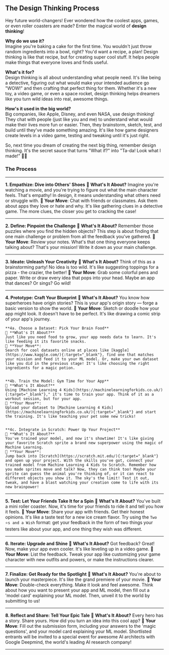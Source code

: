 ## The Design Thinking Process

Hey future world-changers! Ever wondered how the coolest apps, games, or even roller coasters are made? Enter the magical world of **design thinking**!

**Why do we use it?**  
Imagine you're baking a cake for the first time. You wouldn't just throw random ingredients into a bowl, right? You'd want a recipe, a plan! Design thinking is like that recipe, but for creating super cool stuff. It helps people make things that everyone loves and finds useful.

**What's it for?**  
Design thinking is all about understanding what people need. It's like being a detective, figuring out what would make your intended audience go "WOW!" and then crafting that perfect thing for them. Whether it's a new toy, a video game, or even a space rocket, design thinking helps dreamers like you turn wild ideas into real, awesome things.

**How's it used in the big world?**  
Big companies, like Apple, Disney, and even NASA, use design thinking! They chat with people (just like you and me) to understand what would make their lives more fun or easier. Then, they brainstorm, sketch, test, and build until they've made something amazing. It's like how game designers create levels in a video game, testing and tweaking until it's just right.

So, next time you dream of creating the next big thing, remember design thinking. It's the secret sauce that turns "What if?" into "Ta-da! Look what I made!" 🚀🎉


### The Process

---
**1. Empathize: Dive into Others' Shoes**
📌 **What's It About?** 
Imagine you're watching a movie, and you're trying to figure out what the main character feels. That's empathy! In design, it means understanding what others need or struggle with.
📌 **Your Move**: 
Chat with friends or classmates. Ask them about apps they love or hate and why. It's like gathering clues in a detective game. The more clues, the closer you get to cracking the case!

---

**2. Define: Pinpoint the Challenge**
📌 **What's It About?** 
Remember those puzzles where you find the hidden objects? This step is about finding that one main challenge or problem from all the feedback you've gathered.
📌 **Your Move**: 
Review your notes. What's that one thing everyone keeps talking about? That's your mission! Write it down as your main challenge.

---

**3. Ideate: Unleash Your Creativity**
📌 **What's It About?** 
Think of this as a brainstorming party! No idea is too wild. It's like suggesting toppings for a pizza - the crazier, the better!
📌 **Your Move**: 
Grab some colorful pens and paper. Write or draw every idea that pops into your head. Maybe an app that dances? Or sings? Go wild!

---

**4. Prototype: Craft Your Blueprint**
📌 **What's It About?** 
You know how superheroes have origin stories? This is your app's origin story — forge a basic version to show the world.
📌 **Your Move**: 
Sketch or doodle how your app might look. It doesn't have to be perfect. It's like drawing a comic strip of your app's journey.


    **4a. Choose a Dataset: Pick Your Brain Food**
    📌 **What's It About?** 
    Just like you need food to grow, your app needs data to learn. It's like feeding it its favorite snacks.
    📌 **Your Move**: 
    Search for cool datasets online at places like [kaggle](https://www.kaggle.com/){:target="_blank"}, find one that matches your mission and feed it to your ML model. Or, make your own dataset like you did in the previous stage! It's like choosing the right ingredients for a magic potion.


    **4b. Train the Model: Gym Time for Your App**
    📌 **What's It About?** 
    Using [Machine Learning 4 Kids](https://machinelearningforkids.co.uk/){:target="_blank"}," it's time to train your app. Think of it as a workout session, but for your app.
    📌 **Your Move**: 
    Upload your dataset to [Machine Learning 4 Kids](https://machinelearningforkids.co.uk/){:target="_blank"} and start the training. It's like teaching your pet some new tricks!


    **4c. Integrate in Scratch: Power Up Your Project**
    📌 **What's It About?** 
    You've trained your model, and now it's showtime! It's like giving your favorite Scratch sprite a brand new superpower using the magic of Machine Learning.
    📌 **Your Move**: 
    Jump back into [Scratch](https://scratch.mit.edu/){:target="_blank"} and open up your project. With the skills you've got, connect your trained model from Machine Learning 4 Kids to Scratch. Remember how you made sprites move and talk? Now, they can think too! Maybe your sprite can guess the animal you're thinking of, or it can react to different objects you show it. The sky's the limit! Test it out, tweak, and have a blast watching your creation come to life with its new brainpower!

---

**5. Test: Let Your Friends Take It for a Spin**
📌 **What's It About?** 
You've built a mini roller coaster. Now, it's time for your friends to ride it and tell you how it feels.
📌 **Your Move**: 
Share your app with friends. Get their honest opinions. It's like a taste test for a new ice cream flavor. Try using the `Two ⭐s and a Wish` format: get your feedback in the form of two things your testers like about your app, and one thing they wish was different.

---

**6. Iterate: Upgrade and Shine**
📌 **What's It About?** 
Got feedback? Great! Now, make your app even cooler. It's like leveling up in a video game.
📌 **Your Move**: 
List the feedback. Tweak your app like customizing your game character with new outfits and powers, or make the instructions clearer.

---

**7. Finalize: Get Ready for the Spotlight**
📌 **What's It About?** 
You're about to launch your masterpiece. It's like the grand premiere of your movie.
📌 **Your Move**: 
Double-check everything. Make it look and feel awesome. Think about how you want to present your app and ML model, then fill out a 'model card' explaining your ML model. Then, unveil it to the world by submitting to us!

---

**8. Reflect and Share: Tell Your Epic Tale**
📌 **What's It About?** 
Every hero has a story. Share yours. How did you turn an idea into this cool app?
📌 **Your Move**: 
Fill out the submission form, including your answers to the 'magic questions', and your model card explaining your ML model. Shortlisted entrants will be invited to a special event for awesome AI architects with Google Deepmind, the world's leading AI research company!

---
